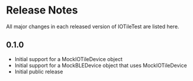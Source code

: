 # Release Notes

All major changes in each released version of IOTileTest are listed here.

## 0.1.0

- Initial support for a MockIOTileDevice object
- Initial support for a MockBLEDevice object that uses MockIOTileDevice
- Initial public release
